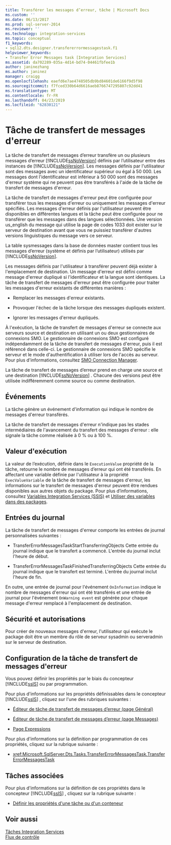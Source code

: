 ```yaml
---
title: Transférer les messages d’erreur, tâche | Microsoft Docs
ms.custom: ''
ms.date: 06/13/2017
ms.prod: sql-server-2014
ms.reviewer: ''
ms.technology: integration-services
ms.topic: conceptual
f1_keywords:
- sql12.dts.designer.transfererrormessagestask.f1
helpviewer_keywords:
- Transfer Error Messages task [Integration Services]
ms.assetid: da702289-035a-4d14-bd74-04461fbfee1b
author: janinezhang
ms.author: janinez
manager: craigg
ms.openlocfilehash: eaefd6e7ae4748505db9bd84601de6166f9d5f98
ms.sourcegitcommit: f7fced330b64d6616aeb8766747295807c92dd41
ms.translationtype: MT
ms.contentlocale: fr-FR
ms.lasthandoff: 04/23/2019
ms.locfileid: "62830121"
---
```

# <a name="transfer-error-messages-task"></a>Tâche de transfert de messages d'erreur
  La tâche de transfert de messages d’erreur transfère un ou plusieurs messages d’erreur [!INCLUDE[ssNoVersion](../../includes/ssnoversion-md.md)] définis par l’utilisateur entre des instances de [!INCLUDE[ssNoVersion](../../includes/ssnoversion-md.md)]. Les messages définis par l'utilisateur sont des messages avec un identificateur supérieur ou égal à 50 000. Les messages dont l'identificateur est inférieur à 50 000 sont des messages d'erreur système qui ne peuvent pas être transférés à l'aide de la tâche de transfert de messages d'erreur.  
  
 La tâche de transfert de messages d'erreur peut être configurée pour transférer tous les messages d'erreur ou uniquement les messages d'erreur spécifiés. Les messages d'erreur définis par l'utilisateur peuvent être disponibles en différentes langues et la tâche peut être configurée pour ne transférer que les messages dans des langues sélectionnées. Une version us_english du message qui utilise la page de codes 1033 doit exister sur le serveur de destination avant que vous ne puissiez transférer d'autres versions linguistiques du message vers ce serveur.  
  
 La table sysmessages dans la base de données master contient tous les messages d’erreur (système et définis par l’utilisateur) utilisés par [!INCLUDE[ssNoVersion](../../includes/ssnoversion-md.md)].  
  
 Les messages définis par l'utilisateur à transférer peuvent déjà exister à l'emplacement de destination. Un message d'erreur est défini comme message d'erreur dupliqué si l'identificateur et la langue sont identiques. La tâche de transfert de messages d'erreur peut être configurée pour traiter les messages d'erreur existants de différentes manières :  
  
-   Remplacer les messages d'erreur existants.  
  
-   Provoquer l'échec de la tâche lorsque des messages dupliqués existent.  
  
-   Ignorer les messages d'erreur dupliqués.  
  
 À l'exécution, la tâche de transfert de messages d'erreur se connecte aux serveurs source et destination en utilisant un ou deux gestionnaires de connexions SMO. Le gestionnaire de connexions SMO est configuré indépendamment de la tâche de transfert de messages d'erreur, puis il est référencé dans celle-ci. Le gestionnaire de connexions SMO spécifie le serveur et le mode d'authentification à utiliser lors de l'accès au serveur. Pour plus d'informations, consultez [SMO Connection Manager](../connection-manager/smo-connection-manager.md).  
  
 La tâche de transfert de messages d’erreur prend en charge une source et une destination [!INCLUDE[ssNoVersion](../../includes/ssnoversion-md.md)] . Chacune des versions peut être utilisée indifféremment comme source ou comme destination.  
  
## <a name="events"></a>Événements  
 La tâche génère un événement d'information qui indique le nombre de messages d'erreur transférés.  
  
 La tâche de transfert de messages d'erreur n'indique pas les stades intermédiaires de l'avancement du transfert des messages d'erreur : elle signale la tâche comme réalisée à 0 % ou à 100 %.  
  
## <a name="execution-value"></a>Valeur d'exécution  
 La valeur de l’exécution, définie dans le `ExecutionValue` propriété de la tâche, retourne le nombre de messages d’erreur qui ont été transférés. En affectant une variable définie par l'utilisateur à la propriété `ExecValueVariable` de la tâche de transfert de messages d'erreur, les informations sur le transfert de messages d'erreur peuvent être rendues disponibles aux autres objets du package. Pour plus d’informations, consultez [Variables Integration Services &#40;SSIS&#41;](../integration-services-ssis-variables.md) et [Utiliser des variables dans des packages](../use-variables-in-packages.md).  
  
## <a name="log-entries"></a>Entrées du journal  
 La tâche de transfert de messages d'erreur comporte les entrées de journal personnalisées suivantes :  
  
-   TransferErrorMessagesTaskStartTransferringObjects    Cette entrée du journal indique que le transfert a commencé. L'entrée du journal inclut l'heure de début.  
  
-   TransferErrorMessagesTaskFinishedTransferringObjects   Cette entrée du journal indique que le transfert est terminé. L'entrée du journal inclut l'heure de fin.  
  
 En outre, une entrée de journal pour l'événement `OnInformation` indique le nombre de messages d'erreur qui ont été transférés et une entrée de journal pour l'événement `OnWarning event` est générée pour chaque message d'erreur remplacé à l'emplacement de destination.  
  
## <a name="security-and-permissions"></a>Sécurité et autorisations  
 Pour créer de nouveaux messages d'erreur, l'utilisateur qui exécute le package doit être un membre du rôle de serveur sysadmin ou serveradmin sur le serveur de destination.  
  
## <a name="configuration-of-the-transfer-error-messages-task"></a>Configuration de la tâche de transfert de messages d'erreur  
 Vous pouvez définir les propriétés par le biais du concepteur [!INCLUDE[ssIS](../../includes/ssis-md.md)] ou par programmation.  
  
 Pour plus d'informations sur les propriétés définissables dans le concepteur [!INCLUDE[ssIS](../../includes/ssis-md.md)] , cliquez sur l'une des rubriques suivantes :  
  
-   [Éditeur de tâche de transfert de messages d’erreur &#40;page Général&#41;](../general-page-of-integration-services-designers-options.md)  
  
-   [Éditeur de tâche de transfert de messages d’erreur &#40;page Messages&#41;](../transfer-error-messages-task-editor-messages-page.md)  
  
-   [Page Expressions](../expressions/expressions-page.md)  
  
 Pour plus d'informations sur la définition par programmation de ces propriétés, cliquez sur la rubrique suivante :  
  
-   <xref:Microsoft.SqlServer.Dts.Tasks.TransferErrorMessagesTask.TransferErrorMessagesTask>  
  
## <a name="related-tasks"></a>Tâches associées  
 Pour plus d'informations sur la définition de ces propriétés dans le concepteur [!INCLUDE[ssIS](../../includes/ssis-md.md)] , cliquez sur la rubrique suivante :  
  
-   [Définir les propriétés d'une tâche ou d'un conteneur](../set-the-properties-of-a-task-or-container.md)  
  
## <a name="see-also"></a>Voir aussi  
 [Tâches Integration Services](integration-services-tasks.md)   
 [Flux de contrôle](control-flow.md)  
  
  
